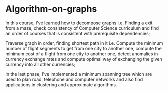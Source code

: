 # Algorithm-on-graphs
In this course, i've learned how to decompose graphs
i.e. Finding a exit from a maze, check consistency of Computer Science curriculum and find an order of courses that is consistent with prerequisite dependencies; 

Traverse graph in order, finding shortest path in it
i.e. Compute the minimum number of flight segments to get from one city to another one, compute the minimum cost of a flight from one city to another one, detect anomalies in currency exchange rates and compute optimal way of exchanging the given currency into all other currencies;

In the last phase, I've implemented a minimum spanning tree 
which are used to plan road, telephone and computer networks and also find applications in clustering and approximate algorithms.
